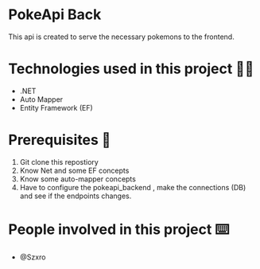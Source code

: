 # PokeApi Back

This api is created to serve the necessary pokemons to the frontend.

# Technologies used in this project 👨‍💻

- .NET
- Auto Mapper
- Entity Framework (EF)

# Prerequisites 📑

1. Git clone this repostiory
2. Know Net and some EF concepts
3. Know some auto-mapper concepts
4. Have to configure the pokeapi_backend , make the connections (DB) and see if the endpoints changes.

# People involved in this project ⌨️
- @Szxro
